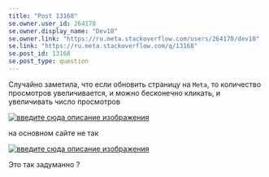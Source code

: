 ```yaml
---
title: "Post 13168"
se.owner.user_id: 264178
se.owner.display_name: "Dev18"
se.owner.link: "https://ru.meta.stackoverflow.com/users/264178/dev18"
se.link: "https://ru.meta.stackoverflow.com/q/13168"
se.post_id: 13168
se.post_type: question
---
```

<p>Случайно заметила, что если обновить страницу на <code>Meta</code>, то количество просмотров увеличивается, и можно бесконечно кликать, и увеличивать число просмотров</p>
<p><a href="https://i.stack.imgur.com/es8AA.gif" rel="nofollow noreferrer"><img src="https://i.stack.imgur.com/es8AA.gif" alt="введите сюда описание изображения" /></a></p>
<p>на основном сайте не так</p>
<p><a href="https://i.stack.imgur.com/8qX2f.gif" rel="nofollow noreferrer"><img src="https://i.stack.imgur.com/8qX2f.gif" alt="введите сюда описание изображения" /></a></p>
<p>Это так задуманно ?</p>
